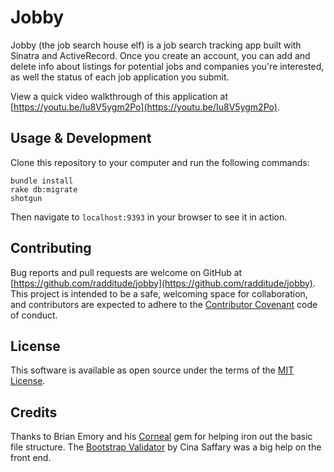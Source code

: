 # Jobby

Jobby (the job search house elf) is a job search tracking app built with Sinatra and ActiveRecord. Once you create an account, you can add and delete info about listings for potential jobs and companies you're interested, as well the status of each job application you submit.

View a quick video walkthrough of this application at [https://youtu.be/Iu8V5ygm2Po](https://youtu.be/Iu8V5ygm2Po).

## Usage & Development

Clone this repository to your computer and run the following commands:

```
bundle install
rake db:migrate
shotgun
```

Then navigate to `localhost:9393` in your browser to see it in action.

## Contributing

Bug reports and pull requests are welcome on GitHub at [https://github.com/radditude/jobby](https://github.com/radditude/jobby). This project is intended to be a safe, welcoming space for collaboration, and contributors are expected to adhere to the [Contributor Covenant](http://contributor-covenant.org) code of conduct.

## License

This software is available as open source under the terms of the [MIT License](http://opensource.org/licenses/MIT).

## Credits

Thanks to Brian Emory and his [Corneal](https://github.com/thebrianemory/corneal) gem for helping iron out the basic file structure. The [Bootstrap Validator](http://1000hz.github.io/bootstrap-validator/) by Cina Saffary was a big help on the front end.

